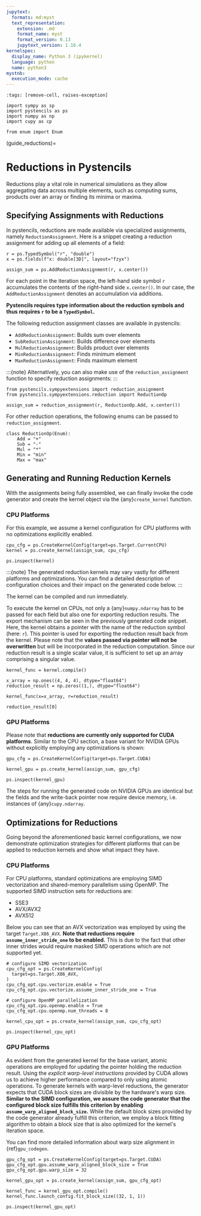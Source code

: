```yaml
---
jupytext:
  formats: md:myst
  text_representation:
    extension: .md
    format_name: myst
    format_version: 0.13
    jupytext_version: 1.16.4
kernelspec:
  display_name: Python 3 (ipykernel)
  language: python
  name: python3
mystnb:
  execution_mode: cache
---
```


```{code-cell} ipython3
:tags: [remove-cell, raises-exception]

import sympy as sp
import pystencils as ps
import numpy as np
import cupy as cp

from enum import Enum
```

(guide_reductions)=
# Reductions in Pystencils

Reductions play a vital role in numerical simulations as they allow aggregating data across multiple elements, 
such as computing sums, products over an array or finding its minima or maxima.

## Specifying Assignments with Reductions

In pystencils, reductions are made available via specialized assignments, namely `ReductionAssignment`.
Here is a snippet creating a reduction assignment for adding up all elements of a field:

```{code-cell} ipython3
r = ps.TypedSymbol("r", "double")
x = ps.fields(f"x: double[3D]", layout="fzyx")

assign_sum = ps.AddReductionAssignment(r, x.center())
```

For each point in the iteration space, the left-hand side symbol `r` accumulates the contents of the 
right-hand side `x.center()`. In our case, the `AddReductionAssignment` denotes an accumulation via additions.

**Pystencils requires type information about the reduction symbols and thus requires `r` to be a `TypedSymbol`.**

The following reduction assignment classes are available in pystencils:    
* `AddReductionAssignment`: Builds sum over elements
* `SubReductionAssignment`: Builds difference over elements
* `MulReductionAssignment`: Builds product over elements
* `MinReductionAssignment`: Finds minimum element
* `MaxReductionAssignment`: Finds maximum element

:::{note}
Alternatívely, you can also make use of the `reduction_assignment` function
to specify reduction assignments:
:::

```{code-cell} ipython3
from pystencils.sympyextensions import reduction_assignment
from pystencils.sympyextensions.reduction import ReductionOp

assign_sum = reduction_assignment(r, ReductionOp.Add, x.center())
```

For other reduction operations, the following enums can be passed to `reduction_assignment`.

```{code-cell} python3
class ReductionOp(Enum):
    Add = "+"
    Sub = "-"
    Mul = "*"
    Min = "min"
    Max = "max"
```

## Generating and Running Reduction Kernels

With the assignments being fully assembled, we can finally invoke the code generator and 
create the kernel object via the {any}`create_kernel` function.

### CPU Platforms

For this example, we assume a kernel configuration for CPU platforms with no optimizations explicitly enabled.

```{code-cell} ipython3
cpu_cfg = ps.CreateKernelConfig(target=ps.Target.CurrentCPU)
kernel = ps.create_kernel(assign_sum, cpu_cfg)

ps.inspect(kernel)
```

:::{note}
The generated reduction kernels may vary vastly for different platforms and optimizations.
You can find a  detailed description of configuration choices and their impact on the generated code below.
:::

The kernel can be compiled and run immediately.

To execute the kernel on CPUs, not only a {any}`numpy.ndarray` has to be passed for each field
but also one for exporting reduction results. 
The export mechanism can be seen in the previously generated code snippet. 
Here, the kernel obtains a pointer with the name of the reduction symbol (here: `r`).
This pointer is used for exporting the reduction result back from the kernel.
Please note that the **values passed via pointer will not be overwritten** 
but will be incorporated in the reduction computation.
Since our reduction result is a single scalar value, it is sufficient to set up an array comprising a singular value.

```{code-cell} ipython3
kernel_func = kernel.compile()

x_array = np.ones((4, 4, 4), dtype="float64")
reduction_result = np.zeros((1,), dtype="float64")

kernel_func(x=x_array, r=reduction_result)

reduction_result[0]
```

### GPU Platforms

Please note that **reductions are currently only supported for CUDA platforms**.
Similar to the CPU section, a base variant for NVIDIA GPUs without 
explicitly employing any optimizations is shown:

```{code-cell} ipython3
gpu_cfg = ps.CreateKernelConfig(target=ps.Target.CUDA)

kernel_gpu = ps.create_kernel(assign_sum, gpu_cfg)

ps.inspect(kernel_gpu)
```

The steps for running the generated code on NVIDIA GPUs are identical but the fields and the write-back pointer 
now require device memory, i.e. instances of {any}`cupy.ndarray`.

## Optimizations for Reductions

Going beyond the aforementioned basic kernel configurations,
we now demonstrate optimization strategies for different platforms 
that can be applied to reduction kernels and show what impact they have.

### CPU Platforms

For CPU platforms, standard optimizations are employing SIMD vectorization and shared-memory parallelism using OpenMP.
The supported SIMD instruction sets for reductions are:
* SSE3
* AVX/AVX2
* AVX512

Below you can see that an AVX vectorization was employed by using the target `Target.X86_AVX`.
**Note that reductions require `assume_inner_stride_one` to be enabled.**
This is due to the fact that other inner strides would require masked SIMD operations 
which are not supported yet.

```{code-cell} ipython3
# configure SIMD vectorization
cpu_cfg_opt = ps.CreateKernelConfig(
  target=ps.Target.X86_AVX,
)
cpu_cfg_opt.cpu.vectorize.enable = True
cpu_cfg_opt.cpu.vectorize.assume_inner_stride_one = True

# configure OpenMP parallelization
cpu_cfg_opt.cpu.openmp.enable = True
cpu_cfg_opt.cpu.openmp.num_threads = 8

kernel_cpu_opt = ps.create_kernel(assign_sum, cpu_cfg_opt)

ps.inspect(kernel_cpu_opt)
```

### GPU Platforms

As evident from the generated kernel for the base variant, atomic operations are employed 
for updating the pointer holding the reduction result.
Using the *explicit warp-level instructions* provided by CUDA allows us to achieve higher performance compared to
only using atomic operations.
To generate kernels with warp-level reductions, the generator expects that CUDA block sizes are divisible by 
the hardware's warp size.
**Similar to the SIMD configuration, we assure the code generator that the configured block size fulfills this
criterion by enabling `assume_warp_aligned_block_size`.**
While the default block sizes provided by the code generator already fulfill this criterion,
we employ a block fitting algorithm to obtain a block size that is also optimized for the kernel's iteration space.

You can find more detailed information about warp size alignment in {ref}`gpu_codegen`.

```{code-cell} ipython3
gpu_cfg_opt = ps.CreateKernelConfig(target=ps.Target.CUDA)
gpu_cfg_opt.gpu.assume_warp_aligned_block_size = True
gpu_cfg_opt.gpu.warp_size = 32

kernel_gpu_opt = ps.create_kernel(assign_sum, gpu_cfg_opt)

kernel_func = kernel_gpu_opt.compile()
kernel_func.launch_config.fit_block_size((32, 1, 1))

ps.inspect(kernel_gpu_opt)
```
